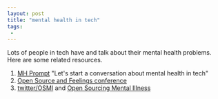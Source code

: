 ```yaml
---
layout: post
title: "mental health in tech"
tags:
 -
---
```


Lots of people in tech have and talk about their mental health problems. Here are some related resources. 

1. [MH Prompt](http://mhprompt.org/) "Let's start a conversation about mental health in tech"
1. [Open Source and Feelings conference](http://www.osfeels.com/)
1. [twitter/OSMI](https://twitter.com/OSMIhelp) and [Open Sourcing Mental Illness](https://osmihelp.org/)

